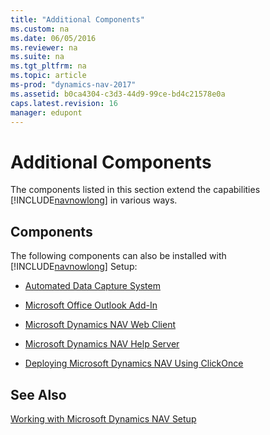 ```yaml
---
title: "Additional Components"
ms.custom: na
ms.date: 06/05/2016
ms.reviewer: na
ms.suite: na
ms.tgt_pltfrm: na
ms.topic: article
ms-prod: "dynamics-nav-2017"
ms.assetid: b0ca4304-c3d3-44d9-99ce-bd4c21578e0a
caps.latest.revision: 16
manager: edupont
---
```

# Additional Components
The components listed in this section extend the capabilities [!INCLUDE[navnowlong](includes/navnowlong_md.md)] in various ways.  
  
## Components  
 The following components can also be installed with [!INCLUDE[navnowlong](includes/navnowlong_md.md)] Setup:  
  
-   [Automated Data Capture System](Automated-Data-Capture-System.md)  
  
-   [Microsoft Office Outlook Add-In](Microsoft-Office-Outlook-Add-In.md)  
  
-   [Microsoft Dynamics NAV Web Client](Microsoft-Dynamics-NAV-Web-Client.md)  
  
-   [Microsoft Dynamics NAV Help Server](Microsoft-Dynamics-NAV-Help-Server.md)  
  
-   [Deploying Microsoft Dynamics NAV Using ClickOnce](Deploying-Microsoft-Dynamics-NAV-Using-ClickOnce.md)  
  
## See Also  
 [Working with Microsoft Dynamics NAV Setup](Working-with-Microsoft-Dynamics-NAV-Setup.md)